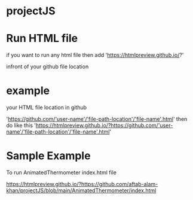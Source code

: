 # projectJS

# Run HTML file
if you want to run any html file then add 
'https://htmlpreview.github.io/?'

infront of your github file location

# example
your HTML file location in github

'https://github.com/'user-name'/'file-path-location'/'file-name'.html'
then do like this
'https://htmlpreview.github.io/?https://github.com/'user-name'/'file-path-location'/'file-name'.html'

# Sample Example

To run AnimatedThermometer index.html file

https://htmlpreview.github.io/?https://github.com/aftab-alam-khan/projectJS/blob/main/AnimatedThermometer/index.html

